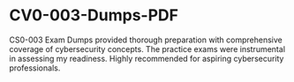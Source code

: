 # CV0-003-Dumps-PDF
CS0-003 Exam Dumps provided thorough preparation with comprehensive coverage of cybersecurity concepts. The practice exams were instrumental in assessing my readiness. Highly recommended for aspiring cybersecurity professionals.

